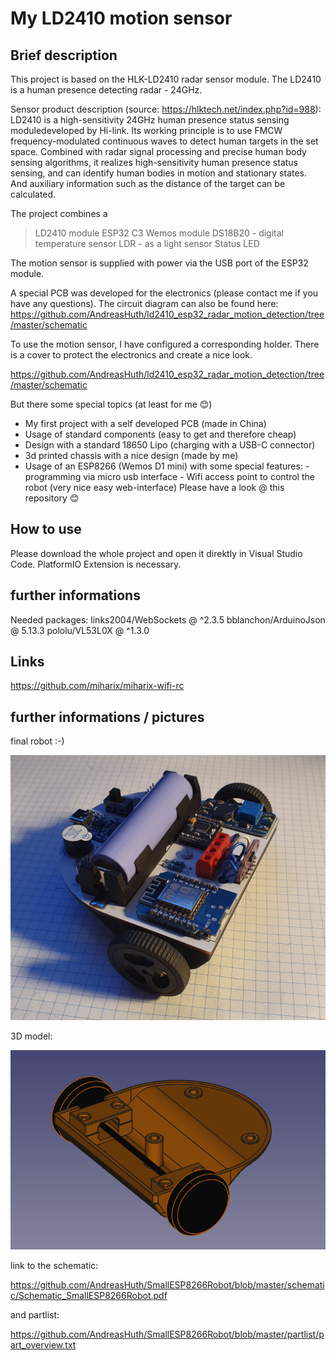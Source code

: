 # My LD2410 motion sensor
## Brief description
This project is based on the HLK-LD2410 radar sensor module.
The LD2410 is a human presence detecting radar - 24GHz.

Sensor product description (source: https://hlktech.net/index.php?id=988):
LD2410 is a high-sensitivity 24GHz human presence status sensing moduledeveloped by Hi-link. Its working principle is to use FMCW frequency-modulated continuous waves to detect human targets in the set space. Combined with radar signal processing and precise human body sensing algorithms, it realizes high-sensitivity human presence status sensing, and can identify human bodies in motion and stationary states. And auxiliary information such as the distance of the target can be calculated.

The project combines a 
> LD2410 module
> ESP32 C3 Wemos module
> DS18B20 - digital temperature sensor
> LDR - as a light sensor
> Status LED

The motion sensor is supplied with power via the USB port of the ESP32 module.

A special PCB was developed for the electronics (please contact me if you have any questions). The circuit diagram can also be found here:
https://github.com/AndreasHuth/ld2410_esp32_radar_motion_detection/tree/master/schematic

To use the motion sensor, I have configured a corresponding holder. 
There is a cover to protect the electronics and create a nice look. 

https://github.com/AndreasHuth/ld2410_esp32_radar_motion_detection/tree/master/schematic


But there some special topics (at least for me 😊)
- My first project with a self developed PCB (made in China)
- Usage of standard components (easy to get and therefore cheap)
- Design with a standard 18650 Lipo (charging with a USB-C connector)
- 3d printed chassis with a nice design (made by me)
- Usage of an ESP8266 (Wemos D1 mini) with some special features:
        - programming via micro usb interface
        - Wifi access point to control the robot (very nice easy web-interface)
                Please have a look @ this repository 😊

## How to use
Please download the whole project and open it direktly in Visual Studio Code. 
PlatformIO Extension is necessary.

## further informations
Needed packages:
	links2004/WebSockets @ ^2.3.5
	bblanchon/ArduinoJson @ 5.13.3
	pololu/VL53L0X @ ^1.3.0

## Links

https://github.com/miharix/miharix-wifi-rc


## further informations / pictures

final robot :-) 

![](https://github.com/AndreasHuth/SmallESP8266Robot/blob/master/pics/picture1.jpg)

3D model: 

![](https://github.com/AndreasHuth/SmallESP8266Robot/blob/master/3D_files/smallESP8266Robot_3D_pic1.png)

link to the schematic:

https://github.com/AndreasHuth/SmallESP8266Robot/blob/master/schematic/Schematic_SmallESP8266Robot.pdf

and partlist:

https://github.com/AndreasHuth/SmallESP8266Robot/blob/master/partlist/part_overview.txt


